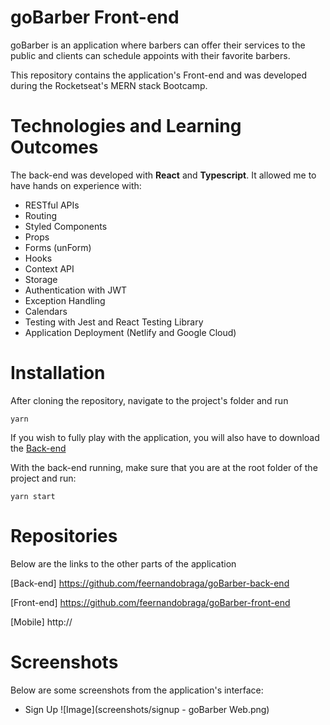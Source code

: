 # goBarber Front-end

goBarber is an application where barbers can offer their services to the public and clients can schedule appoints with their favorite barbers.

This repository contains the application's Front-end and was developed during the Rocketseat's MERN stack Bootcamp.

# Technologies and Learning Outcomes

The back-end was developed with **React** and **Typescript**. It allowed me to have hands on experience with:

- RESTful APIs
- Routing
- Styled Components
- Props
- Forms (unForm)
- Hooks
- Context API
- Storage
- Authentication with JWT
- Exception Handling
- Calendars
- Testing with Jest and React Testing Library
- Application Deployment (Netlify and Google Cloud)

# Installation

After cloning the repository, navigate to the project's folder and run

```
yarn
```

If you wish to fully play with the application, you will also have to download the [Back-end](https://github.com/feernandobraga/goBarber-back-end)

With the back-end running, make sure that you are at the root folder of the project and run:

```
yarn start
```

# Repositories

Below are the links to the other parts of the application

[Back-end] https://github.com/feernandobraga/goBarber-back-end

[Front-end] https://github.com/feernandobraga/goBarber-front-end

[Mobile] http://

# Screenshots

Below are some screenshots from the application's interface:

- Sign Up
  ![Image](screenshots/signup - goBarber Web.png)
